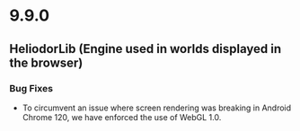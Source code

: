 # 9.9.0

## HeliodorLib (Engine used in worlds displayed in the browser)

### Bug Fixes
- To circumvent an issue where screen rendering was breaking in Android Chrome 120, we have enforced the use of WebGL 1.0.